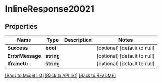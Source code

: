 # InlineResponse20021

## Properties
Name | Type | Description | Notes
------------ | ------------- | ------------- | -------------
**Success** | **bool** |  | [optional] [default to null]
**ErrorMessage** | **string** |  | [optional] [default to null]
**IframeUrl** | **string** |  | [optional] [default to null]

[[Back to Model list]](../README.md#documentation-for-models) [[Back to API list]](../README.md#documentation-for-api-endpoints) [[Back to README]](../README.md)

